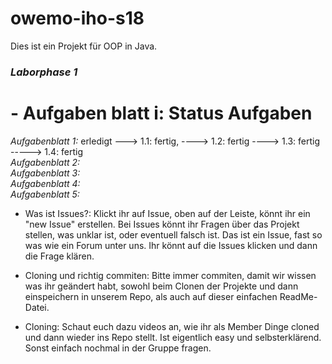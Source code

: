 # owemo-iho-s18
Dies ist ein Projekt für OOP in Java.

### *Laborphase 1*    

# - Aufgaben blatt i:         Status            Aufgaben

*Aufgabenblatt  1:*         erledigt          ---> 1.1: fertig, ----> 1.2: fertig ----> 1.3: fertig -----> 1.4: fertig               
*Aufgabenblatt  2:*  
*Aufgabenblatt  3:*  
*Aufgabenblatt  4:*  
*Aufgabenblatt  5:*    



- Was ist Issues?:
Klickt ihr auf Issue, oben auf der Leiste, könnt ihr ein "new Issue" erstellen. Bei Issues könnt ihr Fragen über das Projekt stellen, was unklar ist, oder eventuell falsch ist. Das ist ein Issue, fast so was wie ein Forum unter uns. Ihr könnt auf die Issues klicken und dann die Frage klären. 

- Cloning und richtig commiten: 
Bitte immer commiten, damit wir wissen was ihr geändert habt, sowohl beim Clonen der Projekte und dann einspeichern in unserem Repo, als auch auf dieser einfachen ReadMe-Datei. 

- Cloning:
Schaut euch dazu videos an, wie ihr als Member Dinge cloned und dann wieder ins Repo stellt. Ist eigentlich easy und selbsterklärend. Sonst einfach nochmal in der Gruppe fragen. 
